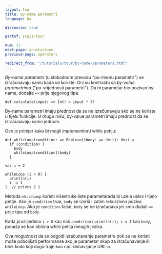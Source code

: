 ```yaml
---
layout: tour
title: By-name parametri
language: ba

discourse: true

partof: scala-tour

num: 31
next-page: annotations
previous-page: operators

redirect_from: "/tutorials/tour/by-name-parameters.html"
---
```


_By-name parametri_ (u slobodnom prevodu "po-imenu parametri") se izračunavaju samo kada se koriste. 
Oni su kontrastu sa _by-value parametrima_ ("po-vrijednosti parametri"). 
Da bi parametar bio pozivan by-name, dodajte `=>` prije njegovog tipa.
```tut
def calculate(input: => Int) = input * 37
```
By-name parametri imaju prednost da se ne izračunavaju ako se ne koriste u tijelu funkcije. 
U drugu ruku, by-value parametri imaju prednost da se izračunavaju samo jednom.

Ovo je primjer kako bi mogli implementirati while petlju:

```tut
def whileLoop(condition: => Boolean)(body: => Unit): Unit =
  if (condition) {
    body
    whileLoop(condition)(body)
  }

var i = 2

whileLoop (i > 0) {
  println(i)
  i -= 1
}  // prints 2 1
```
Metoda `whileLoop` koristi višestruke liste parametarada bi uzela uslov i tijelo petlje.
Ako je `condition` true, `body` se izvrši i zatim rekurzivno poziva `whileLoop`.
Ako je `condition` false, `body` se ne izračunava jer smo dodali `=>` prije tipa od `body`.

Kada proslijedimo `i > 0` kao naš `condition` i `println(i); i-= 1` kao `body`, 
ponaša se kao obična while petlja mnogih jezika.

Ova mogućnost da se odgodi izračunavanje parametra dok se ne koristi može poboljšati performanse ako je parametar 
skup za izračunavanje ili blok koda koji dugo traje kao npr. dobavljanje URL-a.

